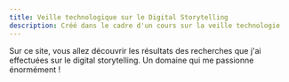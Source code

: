 ```yaml
---
title: Veille technologique sur le Digital Storytelling
description: Créé dans le cadre d'un cours sur la veille technologie
---
```


Sur ce site, vous allez découvrir les résultats des recherches que j'ai effectuées sur le digital storytelling. Un domaine qui me passionne énormément !
